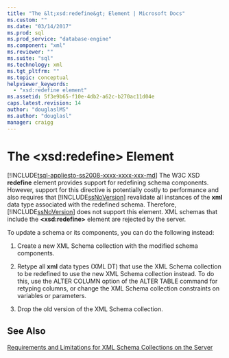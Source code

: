 ```yaml
---
title: "The &lt;xsd:redefine&gt; Element | Microsoft Docs"
ms.custom: ""
ms.date: "03/14/2017"
ms.prod: sql
ms.prod_service: "database-engine"
ms.component: "xml"
ms.reviewer: ""
ms.suite: "sql"
ms.technology: xml
ms.tgt_pltfrm: ""
ms.topic: conceptual
helpviewer_keywords: 
  - "xsd:redefine element"
ms.assetid: 5f3e9b65-f10e-4db2-a62c-b270ac11d04e
caps.latest.revision: 14
author: "douglaslMS"
ms.author: "douglasl"
manager: craigg
---
```

# The &lt;xsd:redefine&gt; Element
[!INCLUDE[tsql-appliesto-ss2008-xxxx-xxxx-xxx-md](../../includes/tsql-appliesto-ss2008-xxxx-xxxx-xxx-md.md)]
  The W3C XSD **redefine** element provides support for redefining schema components. However, support for this directive is potentially costly to performance and also requires that [!INCLUDE[ssNoVersion](../../includes/ssnoversion-md.md)] revalidate all instances of the **xml** data type associated with the redefined schema. Therefore, [!INCLUDE[ssNoVersion](../../includes/ssnoversion-md.md)] does not support this element. XML schemas that include the **\<xsd:redefine>** element are rejected by the server.  
  
 To update a schema or its components, you can do the following instead:  
  
1.  Create a new XML Schema collection with the modified schema components.  
  
2.  Retype all **xml** data types (XML DT) that use the XML Schema collection to be redefined to use the new XML Schema collection instead. To do this, use the ALTER COLUMN option of the ALTER TABLE command for retyping columns, or change the XML Schema collection constraints on variables or parameters.  
  
3.  Drop the old version of the XML Schema collection.  
  
## See Also  
 [Requirements and Limitations for XML Schema Collections on the Server](../../relational-databases/xml/requirements-and-limitations-for-xml-schema-collections-on-the-server.md)  
  
  
